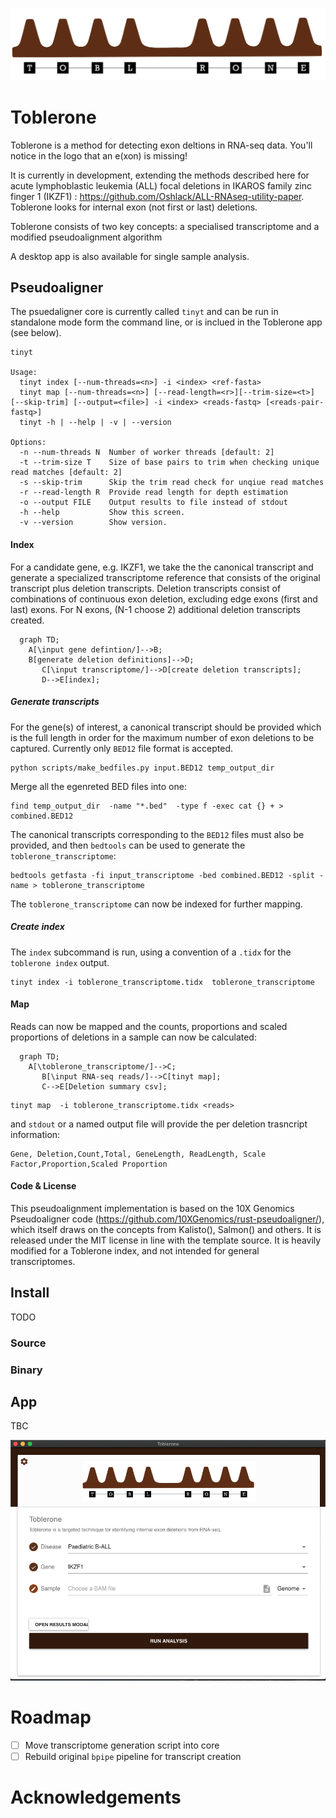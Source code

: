 ![Toblerone](img/logo.png)
# Toblerone

Toblerone is a method for detecting exon deltions in RNA-seq data. You'll notice in the logo that an e(xon) is missing!

It is currently in development, extending the methods described here for acute lymphoblastic leukemia (ALL) focal deletions in IKAROS family zinc finger 1 (IKZF1) : https://github.com/Oshlack/ALL-RNAseq-utility-paper.  Toblerone looks for internal exon (not first or last) deletions. 

Toblerone consists of two key concepts: a specialised transcriptome and a modified pseudoalignment algorithm

A desktop app is also available for single sample analysis.



## Pseudoaligner

The psuedaligner core is currently called `tinyt` and can be run in standalone mode form the command line, or is inclued in the Toblerone app (see below).

```
tinyt

Usage:
  tinyt index [--num-threads=<n>] -i <index> <ref-fasta>
  tinyt map [--num-threads=<n>] [--read-length=<r>][--trim-size=<t>] [--skip-trim] [--output=<file>] -i <index> <reads-fastq> [<reads-pair-fastq>]
  tinyt -h | --help | -v | --version

Options:
  -n --num-threads N  Number of worker threads [default: 2]
  -t --trim-size T    Size of base pairs to trim when checking unique read matches [default: 2]
  -s --skip-trim      Skip the trim read check for unqiue read matches
  -r --read-length R  Provide read length for depth estimation
  -o --output FILE    Output results to file instead of stdout
  -h --help           Show this screen.
  -v --version        Show version.
```

#### Index

For a candidate gene, e.g. IKZF1, we take the the canonical transcript and generate a specialized transcriptome reference that consists of the original transcript plus deletion transcripts. Deletion transcripts consist of combinations of continuous exon deletion, excluding edge exons (first and last) exons. For N exons, (N-1 choose 2) additional deletion transcripts created.


```mermaid
  graph TD;
    A[\input gene defintion/]-->B;   
    B[generate deletion definitions]-->D;
       C[\input transcriptome/]-->D[create deletion transcripts];
       D-->E[index];
```

#####  Generate transcripts

For the gene(s) of interest, a canonical transcript should be provided which is the full length in order for the maximum number of exon deletions to be captured. Currently only `BED12` file format is accepted.   

```
python scripts/make_bedfiles.py input.BED12 temp_output_dir 
```

Merge all the egenreted BED files into one:

```
find temp_output_dir  -name "*.bed"  -type f -exec cat {} + > combined.BED12
```

The canonical transcripts corresponding to the `BED12` files  must also be provided, and then `bedtools` can be used to generate the `toblerone_transcriptome`:

```
bedtools getfasta -fi input_transcriptome -bed combined.BED12 -split -name > toblerone_transcriptome
```

The `toblerone_transcriptome` can now be indexed for further mapping.

##### Create index

The `index` subcommand is run, using a convention of a `.tidx` for the `toblerone index` output.

```
tinyt index -i toblerone_transcriptome.tidx  toblerone_transcriptome 
```

#### Map

Reads can now be mapped and the counts, proportions and scaled proportions of deletions in a sample can now be calculated:


```mermaid
  graph TD;
    A[\toblerone_transcriptome/]-->C;   
       B[\input RNA-seq reads/]-->C[tinyt map];
       C-->E[Deletion summary csv];
```



```
tinyt map  -i toblerone_transcriptome.tidx <reads>  
```

and `stdout` or a named output file will provide the per deletion trasncript information:

```
Gene, Deletion,Count,Total, GeneLength, ReadLength, Scale Factor,Proportion,Scaled Proportion
```



#### Code & License

This pseudoalignment implementation is based on the 10X Genomics Pseudoaligner code (https://github.com/10XGenomics/rust-pseudoaligner/), which itself draws on the concepts from Kalisto(), Salmon() and others. It is released under the MIT license in line with the template source. It is heavily modified for a Toblerone index, and not intended for general transcriptomes.  

## Install

TODO

### Source


### Binary

## App

TBC

![Toblerone App](img/screenshot_small.png)




# Roadmap

- [ ] Move transcriptome generation script into core 
- [ ] Rebuild original `bpipe` pipeline for transcript creation

# Acknowledgements 


